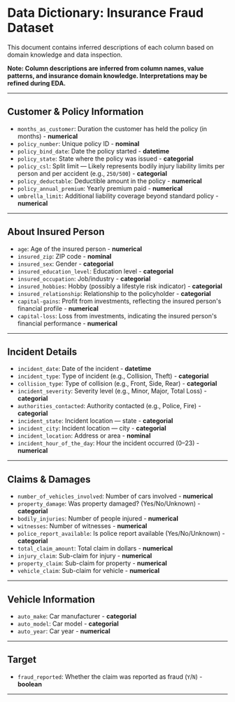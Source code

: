# Data Dictionary: Insurance Fraud Dataset

This document contains inferred descriptions of each column based on domain knowledge and data inspection.  

**Note: Column descriptions are inferred from column names, value patterns, and insurance domain knowledge. Interpretations may be refined during EDA.**  

---

## Customer & Policy Information

- `months_as_customer`: Duration the customer has held the policy (in months)  - **numerical**  
- `policy_number`: Unique policy ID  - **nominal**  
- `policy_bind_date`: Date the policy started  - **datetime**  
- `policy_state`: State where the policy was issued  - **categorial**
- `policy_csl`: Split limit — Likely represents bodily injury liability limits per person and per accident (e.g., `250/500`)  - **categorial**  
- `policy_deductable`: Deductible amount in the policy  - **numerical**  
- `policy_annual_premium`: Yearly premium paid  - **numerical**  
- `umbrella_limit`: Additional liability coverage beyond standard policy  - **numerical**  

---

## About Insured Person

- `age`: Age of the insured person  - **numerical**  
- `insured_zip`: ZIP code  - **nominal**  
- `insured_sex`: Gender  - **categorial**  
- `insured_education_level`: Education level  - **categorial**  
- `insured_occupation`: Job/industry  - **categorial**  
- `insured_hobbies`: Hobby (possibly a lifestyle risk indicator)  - **categorial**  
- `insured_relationship`: Relationship to the policyholder  - **categorial**  
- `capital-gains`: Profit from investments, reflecting the insured person's financial profile  - **numerical**  
- `capital-loss`: Loss from investments, indicating the insured person's financial performance  - **numerical**  

---

## Incident Details

- `incident_date`: Date of the incident  - **datetime**  
- `incident_type`: Type of incident (e.g., Collision, Theft)  - **categorial**  
- `collision_type`: Type of collision (e.g., Front, Side, Rear)  - **categorial**  
- `incident_severity`: Severity level (e.g., Minor, Major, Total Loss)  - **categorial**  
- `authorities_contacted`: Authority contacted (e.g., Police, Fire)  - **categorial**  
- `incident_state`: Incident location — state  - **categorial**  
- `incident_city`: Incident location — city  - **categorial**  
- `incident_location`: Address or area  - **nominal**  
- `incident_hour_of_the_day`: Hour the incident occurred (0–23)  - **numerical**  

---

## Claims & Damages

- `number_of_vehicles_involved`: Number of cars involved  - **numerical**  
- `property_damage`: Was property damaged? (Yes/No/Unknown)  - **categorial**  
- `bodily_injuries`: Number of people injured  - **numerical**  
- `witnesses`: Number of witnesses  - **numerical**  
- `police_report_available`: Is police report available (Yes/No/Unknown)  - **categorial**    
- `total_claim_amount`: Total claim in dollars  - **numerical**  
- `injury_claim`: Sub-claim for injury  - **numerical**  
- `property_claim`: Sub-claim for property  - **numerical**  
- `vehicle_claim`: Sub-claim for vehicle  - **numerical**  

---

## Vehicle Information

- `auto_make`: Car manufacturer  - **categorial**  
- `auto_model`: Car model  - **categorial**  
- `auto_year`: Car year  - **numerical**  

---

## Target

- `fraud_reported`: Whether the claim was reported as fraud (`Y`/`N`)  - **boolean**  

---